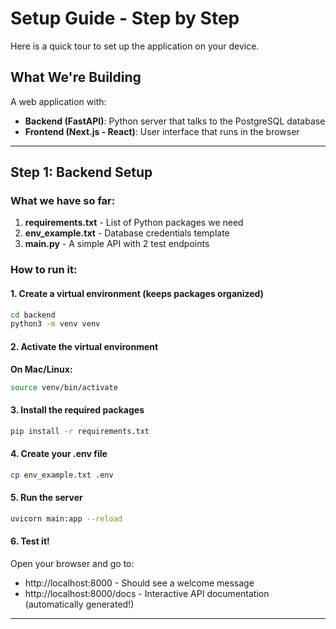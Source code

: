 # Setup Guide - Step by Step

Here is a quick tour to set up the application on your device.

## What We're Building
A web application with:
- **Backend (FastAPI)**: Python server that talks to the PostgreSQL database
- **Frontend (Next.js - React)**: User interface that runs in the browser

---

## Step 1: Backend Setup

### What we have so far:
1. **requirements.txt** - List of Python packages we need
2. **env_example.txt** - Database credentials template
3. **main.py** - A simple API with 2 test endpoints

### How to run it:

#### 1. Create a virtual environment (keeps packages organized)
```bash
cd backend
python3 -m venv venv
```

#### 2. Activate the virtual environment
**On Mac/Linux:**
```bash
source venv/bin/activate
```

#### 3. Install the required packages
```bash
pip install -r requirements.txt
```

#### 4. Create your .env file
```bash
cp env_example.txt .env
```

#### 5. Run the server
```bash
uvicorn main:app --reload
```

#### 6. Test it!
Open your browser and go to:
- http://localhost:8000 - Should see a welcome message
- http://localhost:8000/docs - Interactive API documentation (automatically generated!)

---

